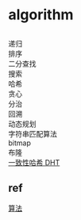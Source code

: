 # algorithm

## 
递归  
排序  
二分查找  
搜索  
哈希  
贪心  
分治  
回溯  
动态规划  
字符串匹配算法  
bitmap  
布隆  
[ 一致性哈希 DHT ](algo-DHT.md)  

## ref
[ 算法 ](https://cloud.tencent.com/developer/article/1101517)